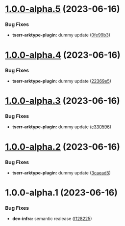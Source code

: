 # [1.0.0-alpha.5](https://github.com/typeholes/tserr/compare/tserr-arktype-plugin-v1.0.0-alpha.4...tserr-arktype-plugin-v1.0.0-alpha.5) (2023-06-16)


### Bug Fixes

* **tserr-arktype-plugin:** dummy update ([0fe99b3](https://github.com/typeholes/tserr/commit/0fe99b361bcd1ba1c042048beb5354c215de1c87))

# [1.0.0-alpha.4](https://github.com/typeholes/tserr/compare/tserr-arktype-plugin-v1.0.0-alpha.3...tserr-arktype-plugin-v1.0.0-alpha.4) (2023-06-16)


### Bug Fixes

* **tserr-arktype-plugin:** dummy update ([22369e5](https://github.com/typeholes/tserr/commit/22369e5e6d9fc8e0634cd9e584adf998d1c7a63c))

# [1.0.0-alpha.3](https://github.com/typeholes/tserr/compare/tserr-arktype-plugin-v1.0.0-alpha.2...tserr-arktype-plugin-v1.0.0-alpha.3) (2023-06-16)


### Bug Fixes

* **tserr-arktype-plugin:** dummy update ([c330596](https://github.com/typeholes/tserr/commit/c33059693a115c7e0516e1a5db9d0c840de540c9))

# [1.0.0-alpha.2](https://github.com/typeholes/tserr/compare/tserr-arktype-plugin-v1.0.0-alpha.1...tserr-arktype-plugin-v1.0.0-alpha.2) (2023-06-16)


### Bug Fixes

* **tserr-arktype-plugin:** dummy update ([3caead5](https://github.com/typeholes/tserr/commit/3caead56564049375e10f0479601ec37b12f017e))

# 1.0.0-alpha.1 (2023-06-16)


### Bug Fixes

* **dev-infra:** semantic realease ([f128225](https://github.com/typeholes/tserr/commit/f128225d266438a2d9b340451492cc4d83a09842))
